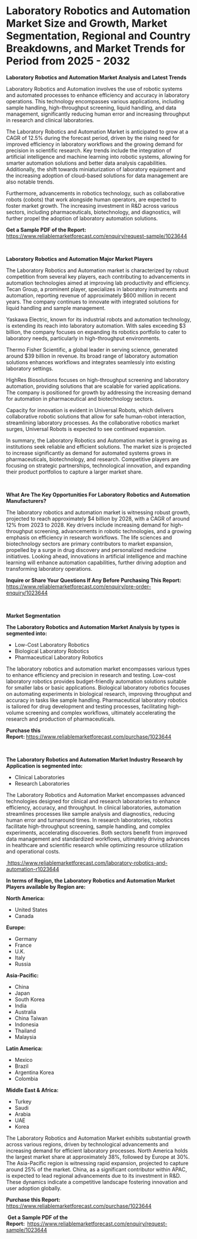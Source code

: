 <p><h1>Laboratory Robotics and Automation Market Size and Growth, Market Segmentation, Regional and Country Breakdowns, and Market Trends for Period from 2025 -  2032</h1></p><p><strong>Laboratory Robotics and Automation Market Analysis and Latest Trends</strong></p>
<p><p>Laboratory Robotics and Automation involves the use of robotic systems and automated processes to enhance efficiency and accuracy in laboratory operations. This technology encompasses various applications, including sample handling, high-throughput screening, liquid handling, and data management, significantly reducing human error and increasing throughput in research and clinical laboratories.</p><p>The Laboratory Robotics and Automation Market is anticipated to grow at a CAGR of 12.5% during the forecast period, driven by the rising need for improved efficiency in laboratory workflows and the growing demand for precision in scientific research. Key trends include the integration of artificial intelligence and machine learning into robotic systems, allowing for smarter automation solutions and better data analysis capabilities. Additionally, the shift towards miniaturization of laboratory equipment and the increasing adoption of cloud-based solutions for data management are also notable trends.</p><p>Furthermore, advancements in robotics technology, such as collaborative robots (cobots) that work alongside human operators, are expected to foster market growth. The increasing investment in R&D across various sectors, including pharmaceuticals, biotechnology, and diagnostics, will further propel the adoption of laboratory automation solutions.</p></p>
<p><strong>Get a Sample PDF of the Report:&nbsp;</strong> <a href="https://www.reliablemarketforecast.com/enquiry/request-sample/1023644?utm_campaign=2533&utm_medium=2&utm_source=Github&utm_content=ia&utm_term=17042025&utm_id=laboratory-robotics-and-automation">https://www.reliablemarketforecast.com/enquiry/request-sample/1023644</a></p>
<p>&nbsp;</p>
<p><strong>Laboratory Robotics and Automation Major Market Players</strong></p>
<p><p>The Laboratory Robotics and Automation market is characterized by robust competition from several key players, each contributing to advancements in automation technologies aimed at improving lab productivity and efficiency. Tecan Group, a prominent player, specializes in laboratory instruments and automation, reporting revenue of approximately $600 million in recent years. The company continues to innovate with integrated solutions for liquid handling and sample management.</p><p>Yaskawa Electric, known for its industrial robots and automation technology, is extending its reach into laboratory automation. With sales exceeding $3 billion, the company focuses on expanding its robotics portfolio to cater to laboratory needs, particularly in high-throughput environments.</p><p>Thermo Fisher Scientific, a global leader in serving science, generated around $39 billion in revenue. Its broad range of laboratory automation solutions enhances workflows and integrates seamlessly into existing laboratory settings.</p><p>HighRes Biosolutions focuses on high-throughput screening and laboratory automation, providing solutions that are scalable for varied applications. The company is positioned for growth by addressing the increasing demand for automation in pharmaceutical and biotechnology sectors.</p><p>Capacity for innovation is evident in Universal Robots, which delivers collaborative robotic solutions that allow for safe human-robot interaction, streamlining laboratory processes. As the collaborative robotics market surges, Universal Robots is expected to see continued expansion.</p><p>In summary, the Laboratory Robotics and Automation market is growing as institutions seek reliable and efficient solutions. The market size is projected to increase significantly as demand for automated systems grows in pharmaceuticals, biotechnology, and research. Competitive players are focusing on strategic partnerships, technological innovation, and expanding their product portfolios to capture a larger market share.</p></p>
<p>&nbsp;</p>
<p><strong>What Are The Key Opportunities For Laboratory Robotics and Automation Manufacturers?</strong></p>
<p><p>The laboratory robotics and automation market is witnessing robust growth, projected to reach approximately $4 billion by 2028, with a CAGR of around 12% from 2023 to 2028. Key drivers include increasing demand for high-throughput screening, advancements in robotic technologies, and a growing emphasis on efficiency in research workflows. The life sciences and biotechnology sectors are primary contributors to market expansion, propelled by a surge in drug discovery and personalized medicine initiatives. Looking ahead, innovations in artificial intelligence and machine learning will enhance automation capabilities, further driving adoption and transforming laboratory operations.</p></p>
<p><strong>Inquire or Share Your Questions If Any Before Purchasing This Report:</strong> <a href="https://www.reliablemarketforecast.com/enquiry/pre-order-enquiry/1023644?utm_campaign=2533&utm_medium=2&utm_source=Github&utm_content=ia&utm_term=17042025&utm_id=laboratory-robotics-and-automation">https://www.reliablemarketforecast.com/enquiry/pre-order-enquiry/1023644</a></p>
<p>&nbsp;</p>
<p><strong>Market Segmentation</strong></p>
<p><strong>The Laboratory Robotics and Automation Market Analysis by types is segmented into:</strong></p>
<p><ul><li>Low-Cost Laboratory Robotics</li><li>Biological Laboratory Robotics</li><li>Pharmaceutical Laboratory Robotics</li></ul></p>
<p><p>The laboratory robotics and automation market encompasses various types to enhance efficiency and precision in research and testing. Low-cost laboratory robotics provides budget-friendly automation solutions suitable for smaller labs or basic applications. Biological laboratory robotics focuses on automating experiments in biological research, improving throughput and accuracy in tasks like sample handling. Pharmaceutical laboratory robotics is tailored for drug development and testing processes, facilitating high-volume screening and complex workflows, ultimately accelerating the research and production of pharmaceuticals.</p></p>
<p><strong>Purchase this Report:&nbsp;</strong><a href="https://www.reliablemarketforecast.com/purchase/1023644?utm_campaign=2533&utm_medium=2&utm_source=Github&utm_content=ia&utm_term=17042025&utm_id=laboratory-robotics-and-automation">https://www.reliablemarketforecast.com/purchase/1023644</a></p>
<p>&nbsp;</p>
<p><strong>The Laboratory Robotics and Automation Market Industry Research by Application is segmented into:</strong></p>
<p><ul><li>Clinical Laboratories</li><li>Research Laboratories</li></ul></p>
<p><p>The Laboratory Robotics and Automation Market encompasses advanced technologies designed for clinical and research laboratories to enhance efficiency, accuracy, and throughput. In clinical laboratories, automation streamlines processes like sample analysis and diagnostics, reducing human error and turnaround times. In research laboratories, robotics facilitate high-throughput screening, sample handling, and complex experiments, accelerating discoveries. Both sectors benefit from improved data management and standardized workflows, ultimately driving advances in healthcare and scientific research while optimizing resource utilization and operational costs.</p></p>
<p><a href="https://www.reliablemarketforecast.com/laboratory-robotics-and-automation-r1023644?utm_campaign=2533&utm_medium=2&utm_source=Github&utm_content=ia&utm_term=17042025&utm_id=laboratory-robotics-and-automation">&nbsp;https://www.reliablemarketforecast.com/laboratory-robotics-and-automation-r1023644</a></p>
<p><strong>In terms of Region, the Laboratory Robotics and Automation Market Players available by Region are:</strong></p>
<p>
    <p> <strong> North America: </strong>
        <ul>
            <li>United States</li>
            <li>Canada</li>
        </ul>
        </p> 
    <p> <strong> Europe: </strong>
        <ul>
            <li>Germany</li>
            <li>France</li>
            <li>U.K.</li>
            <li>Italy</li>
            <li>Russia</li>
        </ul>
        </p> 
    <p> <strong> Asia-Pacific: </strong>
        <ul>
            <li>China</li>
            <li>Japan</li>
            <li>South Korea</li>
            <li>India</li>
            <li>Australia</li>
            <li>China Taiwan</li>
            <li>Indonesia</li>
            <li>Thailand</li>
            <li>Malaysia</li>
        </ul>
        </p> 
    <p> <strong> Latin America: </strong>
        <ul>
            <li>Mexico</li>
            <li>Brazil</li>
            <li>Argentina Korea</li>
            <li>Colombia</li>
        </ul>
        </p> 
    <p> <strong> Middle East & Africa: </strong>
        <ul>
            <li>Turkey</li>
            <li>Saudi</li>
            <li>Arabia</li>
            <li>UAE</li>
            <li>Korea</li>
        </ul>
    </p>
    </p>
<p><p>The Laboratory Robotics and Automation Market exhibits substantial growth across various regions, driven by technological advancements and increasing demand for efficient laboratory processes. North America holds the largest market share at approximately 38%, followed by Europe at 30%. The Asia-Pacific region is witnessing rapid expansion, projected to capture around 25% of the market. China, as a significant contributor within APAC, is expected to lead regional advancements due to its investment in R&D. These dynamics indicate a competitive landscape fostering innovation and user adoption globally.</p></p>
<p><strong>Purchase this Report: </strong><a href="https://www.reliablemarketforecast.com/purchase/1023644?utm_campaign=2533&utm_medium=2&utm_source=Github&utm_content=ia&utm_term=17042025&utm_id=laboratory-robotics-and-automation">https://www.reliablemarketforecast.com/purchase/1023644</a></p>
<p>&nbsp;<strong>Get a Sample PDF of the Report:&nbsp;&nbsp;</strong><a href="https://www.reliablemarketforecast.com/enquiry/request-sample/1023644?utm_campaign=2533&utm_medium=2&utm_source=Github&utm_content=ia&utm_term=17042025&utm_id=laboratory-robotics-and-automation">https://www.reliablemarketforecast.com/enquiry/request-sample/1023644</a></p>
<p><strong></strong></p>
<p><p></p><p></p><p></p></p>